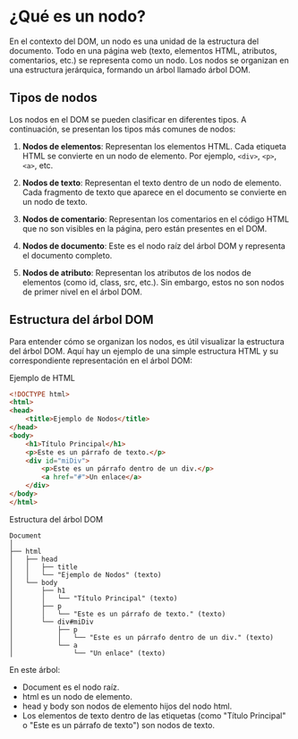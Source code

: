 # ¿Qué es un nodo?

En el contexto del DOM, un nodo es una unidad de la estructura del documento. Todo en una página web (texto, elementos HTML, atributos, comentarios, etc.) se representa como un nodo. Los nodos se organizan en una estructura jerárquica, formando un árbol llamado árbol DOM.

## Tipos de nodos
Los nodos en el DOM se pueden clasificar en diferentes tipos. A continuación, se presentan los tipos más comunes de nodos:

1.	**Nodos de elementos**: Representan los elementos HTML. Cada etiqueta HTML se convierte en un nodo de elemento. Por ejemplo, ```<div>```, ```<p>```, ```<a>```, etc.

2.	**Nodos de texto**: Representan el texto dentro de un nodo de elemento. Cada fragmento de texto que aparece en el documento se convierte en un nodo de texto.

3.	**Nodos de comentario**: Representan los comentarios en el código HTML que no son visibles en la página, pero están presentes en el DOM.

4.	**Nodos de documento**: Este es el nodo raíz del árbol DOM y representa el documento completo.

5.	**Nodos de atributo**: Representan los atributos de los nodos de elementos (como id, class, src, etc.). Sin embargo, estos no son nodos de primer nivel en el árbol DOM.

## Estructura del árbol DOM

Para entender cómo se organizan los nodos, es útil visualizar la estructura del árbol DOM. Aquí hay un ejemplo de una simple estructura HTML y su correspondiente representación en el árbol DOM:

Ejemplo de HTML

```html
<!DOCTYPE html>
<html>
<head>
    <title>Ejemplo de Nodos</title>
</head>
<body>
    <h1>Título Principal</h1>
    <p>Este es un párrafo de texto.</p>
    <div id="miDiv">
        <p>Este es un párrafo dentro de un div.</p>
        <a href="#">Un enlace</a>
    </div>
</body>
</html>
```

Estructura del árbol DOM

```
Document
│
├── html
│   ├── head
│   │   ├── title
│   │   └── "Ejemplo de Nodos" (texto)
│   └── body
│       ├── h1
│       │   └── "Título Principal" (texto)
│       ├── p
│       │   └── "Este es un párrafo de texto." (texto)
│       └── div#miDiv
│           ├── p
│           │   └── "Este es un párrafo dentro de un div." (texto)
│           └── a
│               └── "Un enlace" (texto)
```

En este árbol:
- Document es el nodo raíz.
- html es un nodo de elemento.
- head y body son nodos de elemento hijos del nodo html.
- Los elementos de texto dentro de las etiquetas (como "Título Principal" o "Este es un párrafo de texto") son nodos de texto.
